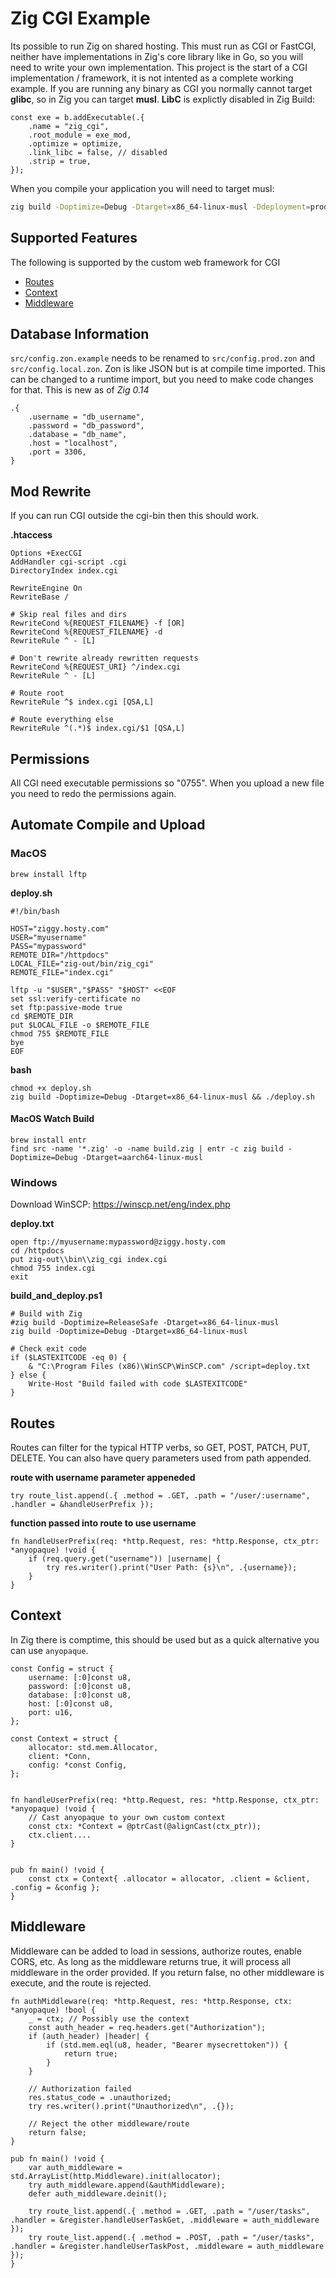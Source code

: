 # Zig CGI Example

Its possible to run Zig on shared hosting. This must run as CGI or FastCGI, neither have implementations in Zig's core library like in Go, so you will need to write your own implementation. This project is the start of a CGI implementation / framework, it is not intented as a complete working example. If you are running any binary as CGI you normally cannot target **glibc**, so in Zig you can target **musl**. **LibC** is explictly disabled in Zig Build:

```zig
const exe = b.addExecutable(.{
    .name = "zig_cgi",
    .root_module = exe_mod,
    .optimize = optimize,
    .link_libc = false, // disabled
    .strip = true,
});
```

When you compile your application you will need to target musl:

```bash
zig build -Doptimize=Debug -Dtarget=x86_64-linux-musl -Ddeployment=prod
```

## Supported Features

The following is supported by the custom web framework for CGI

* [Routes](#routes)
* [Context](#context)
* [Middleware](#middleware)

## Database Information

`src/config.zon.example` needs to be renamed to `src/config.prod.zon` and `src/config.local.zon`. Zon is like JSON but is at compile time imported. This can be changed to a runtime import, but you need to make code changes for that. This is new as of *Zig 0.14*

    .{
        .username = "db_username",
        .password = "db_password",
        .database = "db_name",
        .host = "localhost",
        .port = 3306,
    }

## Mod Rewrite

If you can run CGI outside the cgi-bin then this should work.

**.htaccess**

    Options +ExecCGI
    AddHandler cgi-script .cgi
    DirectoryIndex index.cgi

    RewriteEngine On
    RewriteBase /

    # Skip real files and dirs
    RewriteCond %{REQUEST_FILENAME} -f [OR]
    RewriteCond %{REQUEST_FILENAME} -d
    RewriteRule ^ - [L]

    # Don't rewrite already rewritten requests
    RewriteCond %{REQUEST_URI} ^/index.cgi
    RewriteRule ^ - [L]

    # Route root
    RewriteRule ^$ index.cgi [QSA,L]

    # Route everything else
    RewriteRule ^(.*)$ index.cgi/$1 [QSA,L]


## Permissions

All CGI need executable permissions so "0755". When you upload a new file you need to redo the permissions again.

## Automate Compile and Upload

### MacOS

    brew install lftp

**deploy.sh**

    #!/bin/bash

    HOST="ziggy.hosty.com"
    USER="myusername"
    PASS="mypassword"
    REMOTE_DIR="/httpdocs"
    LOCAL_FILE="zig-out/bin/zig_cgi"
    REMOTE_FILE="index.cgi"

    lftp -u "$USER","$PASS" "$HOST" <<EOF
    set ssl:verify-certificate no
    set ftp:passive-mode true
    cd $REMOTE_DIR
    put $LOCAL_FILE -o $REMOTE_FILE
    chmod 755 $REMOTE_FILE
    bye
    EOF

**bash**

    chmod +x deploy.sh
    zig build -Doptimize=Debug -Dtarget=x86_64-linux-musl && ./deploy.sh

#### MacOS Watch Build

    brew install entr
    find src -name '*.zig' -o -name build.zig | entr -c zig build -Doptimize=Debug -Dtarget=aarch64-linux-musl

### Windows

Download WinSCP: https://winscp.net/eng/index.php

**deploy.txt**

    open ftp://myusername:mypassword@ziggy.hosty.com
    cd /httpdocs
    put zig-out\\bin\\zig_cgi index.cgi
    chmod 755 index.cgi
    exit

**build_and_deploy.ps1**

    # Build with Zig
    #zig build -Doptimize=ReleaseSafe -Dtarget=x86_64-linux-musl
    zig build -Doptimize=Debug -Dtarget=x86_64-linux-musl

    # Check exit code
    if ($LASTEXITCODE -eq 0) {
        & "C:\Program Files (x86)\WinSCP\WinSCP.com" /script=deploy.txt
    } else {
        Write-Host "Build failed with code $LASTEXITCODE"
    }

## Routes

Routes can filter for the typical HTTP verbs, so GET, POST, PATCH, PUT, DELETE. You can also have query parameters used from path appended.

**route with username parameter appeneded**
```zig
try route_list.append(.{ .method = .GET, .path = "/user/:username", .handler = &handleUserPrefix });
```

**function passed into route to use username**
```zig
fn handleUserPrefix(req: *http.Request, res: *http.Response, ctx_ptr: *anyopaque) !void {
    if (req.query.get("username")) |username| {
        try res.writer().print("User Path: {s}\n", .{username});
    }
}
```

## Context

In Zig there is comptime, this should be used but as a quick alternative you can use `anyopaque`. 

```zig
const Config = struct {
    username: [:0]const u8,
    password: [:0]const u8,
    database: [:0]const u8,
    host: [:0]const u8,
    port: u16,
};

const Context = struct {
    allocator: std.mem.Allocator,
    client: *Conn,
    config: *const Config,
};


fn handleUserPrefix(req: *http.Request, res: *http.Response, ctx_ptr: *anyopaque) !void {
    // Cast anyopaque to your own custom context
    const ctx: *Context = @ptrCast(@alignCast(ctx_ptr));
    ctx.client....
}


pub fn main() !void {
    const ctx = Context{ .allocator = allocator, .client = &client, .config = &config };
}
```

## Middleware

Middleware can be added to load in sessions, authorize routes, enable CORS, etc. As long as the middleware returns true, it will process all middleware in the order provided. If you return false, no other middleware is execute, and the route is rejected.

```zig
fn authMiddleware(req: *http.Request, res: *http.Response, ctx: *anyopaque) !bool {
    _ = ctx; // Possibly use the context
    const auth_header = req.headers.get("Authorization");
    if (auth_header) |header| {
        if (std.mem.eql(u8, header, "Bearer mysecrettoken")) {
            return true;
        }
    }

    // Authorization failed
    res.status_code = .unauthorized;
    try res.writer().print("Unauthorized\n", .{});
    
    // Reject the other middleware/route
    return false;
}

pub fn main() !void {
    var auth_middleware = std.ArrayList(http.Middleware).init(allocator);
    try auth_middleware.append(&authMiddleware);
    defer auth_middleware.deinit();

    try route_list.append(.{ .method = .GET, .path = "/user/tasks", .handler = &register.handleUserTaskGet, .middleware = auth_middleware });
    try route_list.append(.{ .method = .POST, .path = "/user/tasks", .handler = &register.handleUserTaskPost, .middleware = auth_middleware });
}
```
